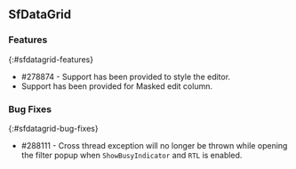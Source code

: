 ## SfDataGrid

### Features
{:#sfdatagrid-features}
* \#278874 - Support has been provided to style the editor.
* Support has been provided for Masked edit column.

### Bug Fixes
{:#sfdatagrid-bug-fixes}

* \#288111 - Cross thread exception will no longer be thrown while opening the filter popup when `ShowBusyIndicator` and `RTL` is enabled.
 